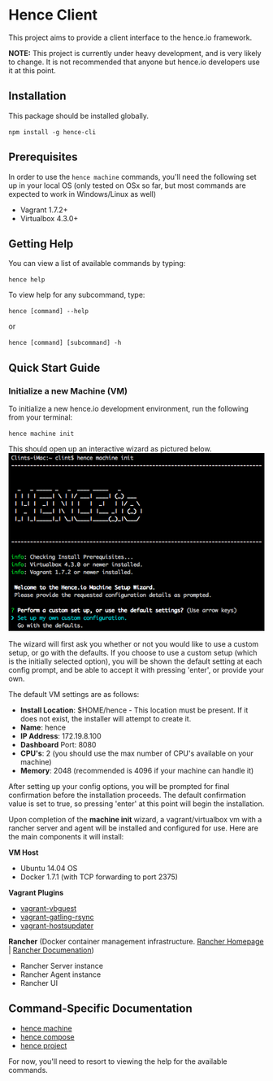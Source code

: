 # Hence Client
This project aims to provide a client interface to the hence.io framework.

**NOTE:** This project is currently under heavy development, and is very likely to change. It is not recommended that anyone but hence.io developers use it at this point.

## Installation
This package should be installed globally.

`npm install -g hence-cli`

## Prerequisites
In order to use the `hence machine` commands, you'll need the following set up in your local OS (only tested on OSx so far, but most commands are expected to work in Windows/Linux as well)
* Vagrant 1.7.2+
* Virtualbox 4.3.0+

## Getting Help
You can view a list of available commands by typing:

`hence help`

To view help for any subcommand, type:

`hence [command] --help`

or

`hence [command] [subcommand] -h`

## Quick Start Guide
### Initialize a new Machine (VM)
To initialize a new hence.io development environment, run the following from your terminal:

`hence machine init`

This should open up an interactive wizard as pictured below.
![Installation type options][install-1]

The wizard will first ask you whether or not you would like to use a custom setup, or go with the defaults.  If you choose to use a custom setup (which is the initially selected option), you will be shown the default setting at each config prompt, and be able to accept it with pressing 'enter', or provide your own.

The default VM settings are as follows:
* **Install Location**: $HOME/hence - This location must be present.  If it does not exist, the installer will attempt to create it.
* **Name**: hence
* **IP Address**: 172.19.8.100
* **Dashboard** Port: 8080
* **CPU's**: 2 (you should use the max number of CPU's available on your machine)
* **Memory**: 2048 (recommended is 4096 if your machine can handle it)

After setting up your config options, you will be prompted for final confirmation before the installation proceeds.  The default confirmation value is set to true, so pressing 'enter' at this point will begin the installation.

Upon completion of the **machine init** wizard, a vagrant/virtualbox vm with a rancher server and agent will be installed and configured for use. Here are the main components it will install:

**VM Host**
* Ubuntu 14.04 OS
* Docker 1.7.1 (with TCP forwarding to port 2375)

**Vagrant Plugins**
* [vagrant-vbguest]
* [vagrant-gatling-rsync]
* [vagrant-hostsupdater]

**Rancher** (Docker container management infrastructure.  [Rancher Homepage][rancher-url] | [Rancher Documenation][rancher-docs])
* Rancher Server instance
* Rancher Agent instance
* Rancher UI

## Command-Specific Documentation
* [hence machine][hence-machine]
* [hence compose][hence-compose]
* [hence project][hence-project]

For now, you'll need to resort to viewing the help for the available commands.

<!-- Images -->
[install-1]: images/Install-1.png "Installation: Step-1"

<!-- Vagrant URLs -->
[rancher-url]: http://rancher.com/rancher/
[rancher-docs]: http://docs.rancher.com/

<!-- Rancher URLs -->
[vagrant-vbguest]: https://github.com/dotless-de/vagrant-vbguest
[vagrant-gatling-rsync]: https://github.com/smerrill/vagrant-gatling-rsync
[vagrant-hostsupdater]: https://github.com/cogitatio/vagrant-hostsupdater

<!-- Hence URLs -->
[hence-machine]: docs/machine.md
[hence-compose]: docs/compose.md
[hence-project]: docs/project.md
